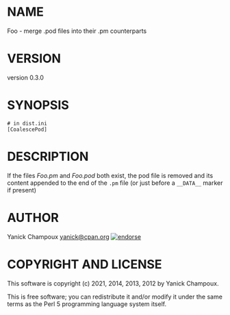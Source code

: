 # NAME

Foo - merge .pod files into their .pm counterparts

# VERSION

version 0.3.0

# SYNOPSIS

```
# in dist.ini
[CoalescePod]
```

# DESCRIPTION

If the files _Foo.pm_ and _Foo.pod_ both exist, the pod file is removed and
its content appended to the end of the `.pm` file (or just before a
`__DATA__` marker if present) 

# AUTHOR

Yanick Champoux <yanick@cpan.org> [![endorse](http://api.coderwall.com/yanick/endorsecount.png)](http://coderwall.com/yanick)

# COPYRIGHT AND LICENSE

This software is copyright (c) 2021, 2014, 2013, 2012 by Yanick Champoux.

This is free software; you can redistribute it and/or modify it under
the same terms as the Perl 5 programming language system itself.
